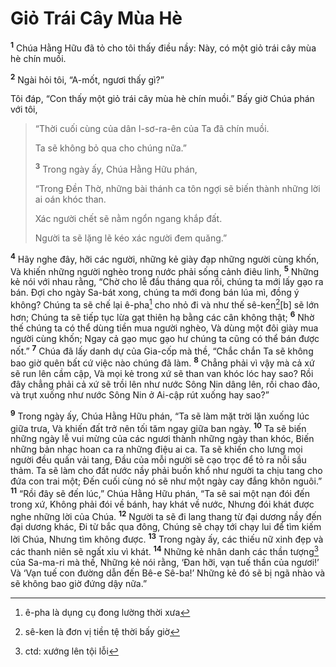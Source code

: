 # Giỏ Trái Cây Mùa Hè
<sup><b>1</b></sup> Chúa Hằng Hữu đã tỏ cho tôi thấy điều nầy: Này, có một giỏ trái cây mùa hè chín muồi.

<sup><b>2</b></sup> Ngài hỏi tôi, “A-mốt, ngươi thấy gì?”

Tôi đáp, “Con thấy một giỏ trái cây mùa hè chín muồi.” Bấy giờ Chúa phán với tôi,


> “Thời cuối cùng của dân I-sơ-ra-ên của Ta đã chín muồi.
> 
> Ta sẽ không bỏ qua cho chúng nữa.”
> 
> <sup><b>3</b></sup> Trong ngày ấy, Chúa Hằng Hữu phán,
> 
> “Trong Ðền Thờ, những bài thánh ca tôn ngợi sẽ biến thành những lời ai oán khóc than.
> 
> Xác người chết sẽ nằm ngổn ngang khắp đất.
> 
> Người ta sẽ lặng lẽ kéo xác người đem quăng.”
>

<sup><b>4</b></sup> Hãy nghe đây, hỡi các người, những kẻ giày đạp những người cùng khốn, Và khiến những người nghèo trong nước phải sống cảnh điêu linh, <sup><b>5</b></sup> Những kẻ nói với nhau rằng, “Chờ cho lễ đầu tháng qua rồi, chúng ta mới lấy gạo ra bán. Ðợi cho ngày Sa-bát xong, chúng ta mới đong bán lúa mì, đồng ý không? Chúng ta sẽ chế lại ê-pha[^1] cho nhỏ đi và như thế sê-ken[^2][b] sẽ lớn hơn; Chúng ta sẽ tiếp tục lừa gạt thiên hạ bằng các cân không thật; <sup><b>6</b></sup> Nhờ thế chúng ta có thể dùng tiền mua người nghèo, Và dùng một đôi giày mua người cùng khốn; Ngay cả gạo mục gạo hư chúng ta cũng có thể bán được nốt.” <sup><b>7</b></sup> Chúa đã lấy danh dự của Gia-cốp mà thề, “Chắc chắn Ta sẽ không bao giờ quên bất cứ việc nào chúng đã làm. <sup><b>8</b></sup> Chẳng phải vì vậy mà cả xứ sẽ run lên cầm cập, Và mọi kẻ trong xứ sẽ than van khóc lóc hay sao? Rồi đây chẳng phải cả xứ sẽ trồi lên như nước Sông Nin dâng lên, rồi chao đảo, và trụt xuống như nước Sông Nin ở Ai-cập rút xuống hay sao?”

<sup><b>9</b></sup> Trong ngày ấy, Chúa Hằng Hữu phán, “Ta sẽ làm mặt trời lặn xuống lúc giữa trưa, Và khiến đất trở nên tối tăm ngay giữa ban ngày. <sup><b>10</b></sup> Ta sẽ biến những ngày lễ vui mừng của các ngươi thành những ngày than khóc, Biến những bản nhạc hoan ca ra những điệu ai ca. Ta sẽ khiến cho lưng mọi người đều quấn vải tang, Ðầu của mỗi người sẽ cạo trọc để tỏ ra nỗi sầu thảm. Ta sẽ làm cho đất nước nầy phải buồn khổ như người ta chịu tang cho đứa con trai một; Ðến cuối cùng nó sẽ như một ngày cay đắng khôn nguôi.” <sup><b>11</b></sup> “Rồi đây sẽ đến lúc,” Chúa Hằng Hữu phán, “Ta sẽ sai một nạn đói đến trong xứ, Không phải đói về bánh, hay khát về nước, Nhưng đói khát được nghe những lời của Chúa. <sup><b>12</b></sup> Người ta sẽ đi lang thang từ đại dương nầy đến đại dương khác, Ði từ bắc qua đông, Chúng sẽ chạy tới chạy lui để tìm kiếm lời Chúa, Nhưng tìm không được. <sup><b>13</b></sup> Trong ngày ấy, các thiếu nữ xinh đẹp và các thanh niên sẽ ngất xỉu vì khát. <sup><b>14</b></sup> Những kẻ nhân danh các thần tượng[^3] của Sa-ma-ri mà thề, Những kẻ nói rằng, ‘Ðan hỡi, vạn tuế thần của ngươi!’ Và ‘Vạn tuế con đường dẫn đến Bê-e Sê-ba!’ Những kẻ đó sẽ bị ngã nhào và sẽ không bao giờ đứng dậy nữa.”

[^1]: ê-pha là dụng cụ đong lường thời xưa
[^2]: sê-ken là đơn vị tiền tệ thời bấy giờ
[^3]: ctd: xướng lên tội lỗi

